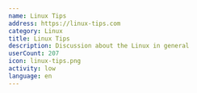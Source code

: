 ```yaml
---
name: Linux Tips
address: https://linux-tips.com
category: Linux
title: Linux Tips
description: Discussion about the Linux in general
userCount: 207
icon: linux-tips.png
activity: low
language: en
---
```

